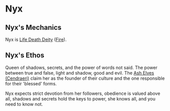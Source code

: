 # Nyx

## Nyx's Mechanics

Nyx is [Life Death Deity](../../Deity%20Mechanics/Life%20Death%20Deity.md) ([Fire](../../../Spells/Spell%20Domains/Fire.md)).

## Nyx's Ethos

Queen of shadows, secrets, and the power of words not said. The power between true and false, light and shadow, good and evil. The [Ash Elves (Cendraeri)](../../../../Player%20Characters/Ancenstries/The%20People%20of%20Mithrinia/Elves.md#Ash%20Elf%20(Cendraeri)) claim her as the founder of their culture and the one responsible for their 'blessed' forms.

Nyx expects strict devotion from her followers, obedience is valued above all, shadows and secrets hold the keys to power, she knows all, and you need to know not.
